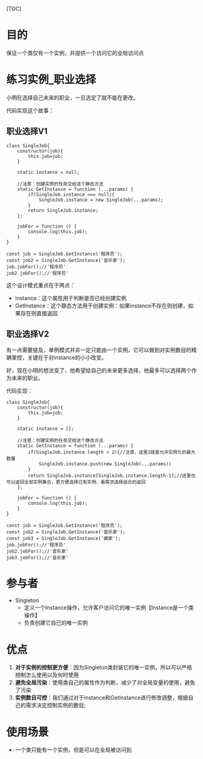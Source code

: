 [TOC]

# 目的
保证一个类仅有一个实例，并提供一个访问它的全局访问点

# 练习实例_职业选择
小明在选择自己未来的职业，一旦选定了就不能在更改。

代码实现这个故事：

## 职业选择V1
```
class SingleJob{
    constructor(job){
        this.job=job;
    }

    static instance = null;

    //注意：创建实例的任务交给这个静态方法
    static GetInstance = function (...params) {
        if(SingleJob.instance === null){
            SingleJob.instance = new SingleJob(...params);
        }
        return SingleJob.instance;
    };

    jobFor = function () {
        console.log(this.job);
    }
}

const job = SingleJob.GetInstance('程序员');
const job2 = SingleJob.GetInstance('音乐家');
job.jobFor();//'程序员'
job2.jobFor();//'程序员'
```
这个设计模式重点在于两点：
- instance：这个属性用于判断是否已经创建实例
- GetInstance：这个静态方法用于创建实例：如果instance不存在则创建，如果存在则直接返回

## 职业选择V2
有一点需要提及，单例模式并非一定只能由一个实例，它可以做到对实例数目的精确掌控，关键在于对instance的小小改变。

好，现在小明的想法变了，他希望给自己的未来更多选择，他最多可以选择两个作为未来的职业。

代码实现：
```
class SingleJob{
    constructor(job){
        this.job=job;
    }

    static instance = [];

    //注意：创建实例的任务交给这个静态方法
    static GetInstance = function (...params) {
        if(SingleJob.instance.length < 2){//注意，这里2就是允许实例化的最大数量
            SingleJob.instance.push(new SingleJob(...params))
        }
        return SingleJob.instance[SingleJob.instance.length-1];//这里也可以返回全部实例集合，更方便选择已有实例，看需求选择适合的返回
    };

    jobFor = function () {
        console.log(this.job);
    }
}

const job = SingleJob.GetInstance('程序员');
const job2 = SingleJob.GetInstance('音乐家');
const job3 = SingleJob.GetInstance('画家');
job.jobFor();//'程序员'
job2.jobFor();//'音乐家'
job3.jobFor();//'音乐家'
```

# 参与者
- Singleton
    - 定义一个Instance操作，允许客户访问它的唯一实例【Instance是一个类操作】
    - 负责创建它自己的唯一实例
    
# 优点
1. **对于实例的控制更方便**：因为Singleton类封装它的唯一实例，所以可以严格控制怎么使用以及何时使用
2. **避免全局污染**：使用类自己的属性作为判断，减少了对全局变量的使用，避免了污染
3. **实例数目可控**：我们通过对于instance和GetInstance进行修改调整，根据自己的需求决定控制实例的数目;

# 使用场景
- 一个类只能有一个实例，但是可以在全局被访问到
   